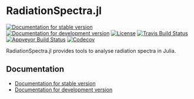 # RadiationSpectra.jl

[![Documentation for stable version](https://img.shields.io/badge/docs-stable-blue.svg)](https://JuliaHEP.github.io/RadiationSpectra.jl/stable)
[![Documentation for development version](https://img.shields.io/badge/docs-dev-blue.svg)](https://JuliaHEP.github.io/RadiationSpectra.jl/dev)
[![License](http://img.shields.io/badge/license-MIT-brightgreen.svg?style=flat)](LICENSE.md)
[![Travis Build Status](https://travis-ci.com/JuliaHEP/RadiationSpectra.jl.svg?branch=master)](https://travis-ci.com/JuliaHEP/RadiationSpectra.jl)
[![Appveyor Build Status](https://ci.appveyor.com/api/projects/status/github/JuliaHEP/RadiationSpectra.jl?branch=master&svg=true)](https://ci.appveyor.com/project/JuliaHEP/RadiationSpectra-jl)
[![Codecov](https://codecov.io/gh/JuliaHEP/RadiationSpectra.jl/branch/master/graph/badge.svg)](https://codecov.io/gh/JuliaHEP/RadiationSpectra.jl)

RadiationSpectra.jl provides tools to analyse radiation spectra in Julia.


## Documentation

* [Documentation for stable version](https://JuliaHEP.github.io/RadiationSpectra.jl/stable)
* [Documentation for development version](https://JuliaHEP.github.io/RadiationSpectra.jl/dev)
